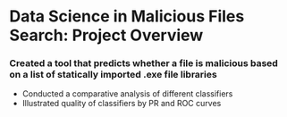 # Data Science in Malicious Files Search: Project Overview
### Created a tool that predicts whether a file is malicious based on a list of statically imported .exe file libraries
* Conducted a comparative analysis of different classifiers
* Illustrated quality of classifiers by PR and ROC curves

